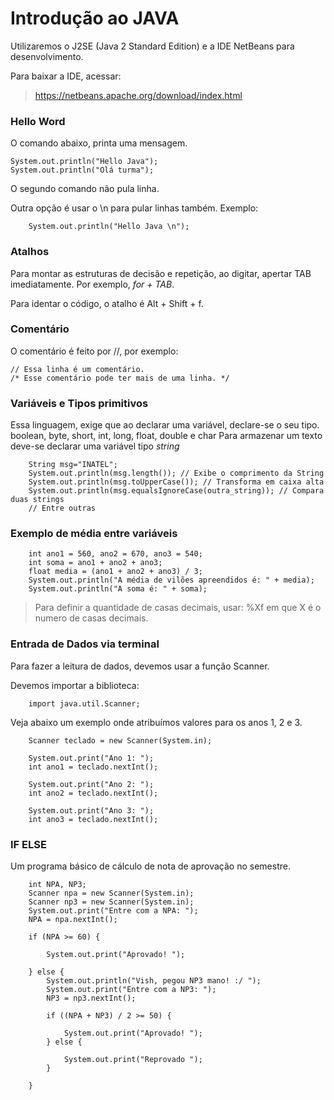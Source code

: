 # Introdução ao JAVA

Utilizaremos o J2SE (Java 2 Standard Edition) e a IDE NetBeans para desenvolvimento. 

Para baixar a IDE, acessar:

> https://netbeans.apache.org/download/index.html

### Hello Word 

O comando abaixo, printa uma mensagem. 

    System.out.println("Hello Java");
    System.out.println("Olá turma");

O segundo comando não pula linha. 

Outra opção é usar o \n para pular linhas também. Exemplo:

        System.out.println("Hello Java \n");

### Atalhos 

Para montar as estruturas de decisão e repetição, ao digitar, apertar TAB imediatamente. Por exemplo, *for + TAB*.

Para identar o código, o atalho é Alt + Shift + f. 

### Comentário

O comentário é feito por //, por exemplo:

    // Essa linha é um comentário. 
    /* Esse comentário pode ter mais de uma linha. */
   
### Variáveis e Tipos primitivos 
Essa linguagem, exige que ao declarar uma variável, declare-se o seu tipo. 
        boolean, byte, short, int, long, float, double e char
Para armazenar um texto deve-se declarar uma variável tipo *string*

        String msg="INATEL";
        System.out.println(msg.length()); // Exibe o comprimento da String
        System.out.println(msg.toUpperCase()); // Transforma em caixa alta
        System.out.println(msg.equalsIgnoreCase(outra_string)); // Compara duas strings
        // Entre outras 

### Exemplo de média entre variáveis

        int ano1 = 560, ano2 = 670, ano3 = 540;
        int soma = ano1 + ano2 + ano3;
        float media = (ano1 + ano2 + ano3) / 3;
        System.out.println("A média de vilões apreendidos é: " + media);
        System.out.println("A soma é: " + soma);

>  Para definir a quantidade de casas decimais, usar: %Xf em que X é o numero de casas decimais.
### Entrada de Dados via terminal 

Para fazer a leitura de dados, devemos usar a função Scanner. 

Devemos importar a biblioteca: 

        import java.util.Scanner;

Veja abaixo um exemplo onde atribuímos valores para os anos 1, 2 e 3. 

        Scanner teclado = new Scanner(System.in);

        System.out.print("Ano 1: ");
        int ano1 = teclado.nextInt();

        System.out.print("Ano 2: ");
        int ano2 = teclado.nextInt();

        System.out.print("Ano 3: ");
        int ano3 = teclado.nextInt();


### IF ELSE

 Um programa básico de cálculo de nota de aprovação no semestre. 

        int NPA, NP3;
        Scanner npa = new Scanner(System.in);
        Scanner np3 = new Scanner(System.in);
        System.out.print("Entre com a NPA: ");
        NPA = npa.nextInt();

        if (NPA >= 60) {

            System.out.print("Aprovado! ");

        } else {
            System.out.println("Vish, pegou NP3 mano! :/ ");
            System.out.print("Entre com a NP3: ");
            NP3 = np3.nextInt();

            if ((NPA + NP3) / 2 >= 50) {

                System.out.print("Aprovado! ");
            } else {

                System.out.print("Reprovado ");
            }

        }
